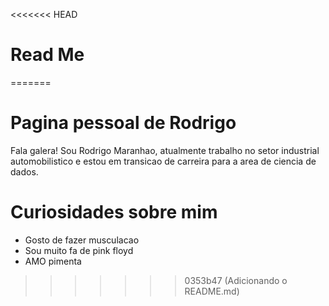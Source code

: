 <<<<<<< HEAD
# Read Me
=======
# Pagina pessoal de Rodrigo

Fala galera! Sou Rodrigo Maranhao, atualmente trabalho no setor industrial automobilistico e estou em transicao de carreira para a area de ciencia de dados.

# Curiosidades sobre mim
- Gosto de fazer musculacao
- Sou muito fa de pink floyd
- AMO pimenta
>>>>>>> 0353b47 (Adicionando o README.md)
